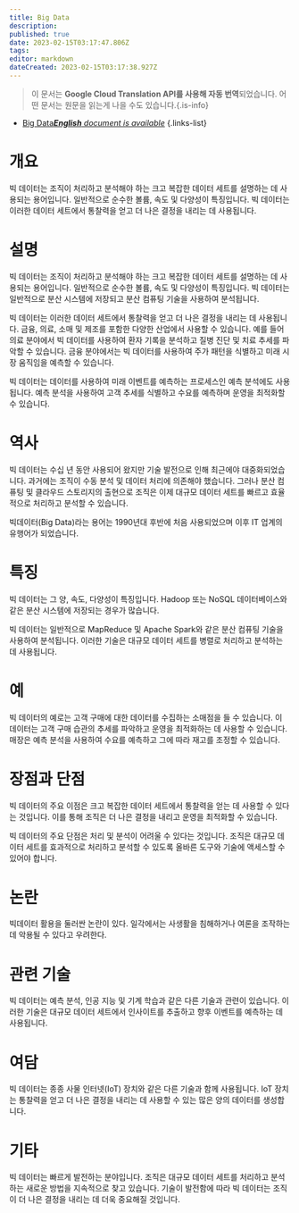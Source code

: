 ```yaml
---
title: Big Data
description: 
published: true
date: 2023-02-15T03:17:47.806Z
tags: 
editor: markdown
dateCreated: 2023-02-15T03:17:38.927Z
---
```


> 이 문서는 **Google Cloud Translation API를 사용해 자동 번역**되었습니다.
어떤 문서는 원문을 읽는게 나을 수도 있습니다.{.is-info}



- [Big Data***English** document is available*](/en/Knowledge-base/Dictionary/big-data)
{.links-list}


# 개요
빅 데이터는 조직이 처리하고 분석해야 하는 크고 복잡한 데이터 세트를 설명하는 데 사용되는 용어입니다. 일반적으로 순수한 볼륨, 속도 및 다양성이 특징입니다. 빅 데이터는 이러한 데이터 세트에서 통찰력을 얻고 더 나은 결정을 내리는 데 사용됩니다.

# 설명
빅 데이터는 조직이 처리하고 분석해야 하는 크고 복잡한 데이터 세트를 설명하는 데 사용되는 용어입니다. 일반적으로 순수한 볼륨, 속도 및 다양성이 특징입니다. 빅 데이터는 일반적으로 분산 시스템에 저장되고 분산 컴퓨팅 기술을 사용하여 분석됩니다.

빅 데이터는 이러한 데이터 세트에서 통찰력을 얻고 더 나은 결정을 내리는 데 사용됩니다. 금융, 의료, 소매 및 제조를 포함한 다양한 산업에서 사용할 수 있습니다. 예를 들어 의료 분야에서 빅 데이터를 사용하여 환자 기록을 분석하고 질병 진단 및 치료 추세를 파악할 수 있습니다. 금융 분야에서는 빅 데이터를 사용하여 주가 패턴을 식별하고 미래 시장 움직임을 예측할 수 있습니다.

빅 데이터는 데이터를 사용하여 미래 이벤트를 예측하는 프로세스인 예측 분석에도 사용됩니다. 예측 분석을 사용하여 고객 추세를 식별하고 수요를 예측하며 운영을 최적화할 수 있습니다.

# 역사
빅 데이터는 수십 년 동안 사용되어 왔지만 기술 발전으로 인해 최근에야 대중화되었습니다. 과거에는 조직이 수동 분석 및 데이터 처리에 의존해야 했습니다. 그러나 분산 컴퓨팅 및 클라우드 스토리지의 출현으로 조직은 이제 대규모 데이터 세트를 빠르고 효율적으로 처리하고 분석할 수 있습니다.

빅데이터(Big Data)라는 용어는 1990년대 후반에 처음 사용되었으며 이후 IT 업계의 유행어가 되었습니다.

# 특징
빅 데이터는 그 양, 속도, 다양성이 특징입니다. Hadoop 또는 NoSQL 데이터베이스와 같은 분산 시스템에 저장되는 경우가 많습니다.

빅 데이터는 일반적으로 MapReduce 및 Apache Spark와 같은 분산 컴퓨팅 기술을 사용하여 분석됩니다. 이러한 기술은 대규모 데이터 세트를 병렬로 처리하고 분석하는 데 사용됩니다.

# 예
빅 데이터의 예로는 고객 구매에 대한 데이터를 수집하는 소매점을 들 수 있습니다. 이 데이터는 고객 구매 습관의 추세를 파악하고 운영을 최적화하는 데 사용할 수 있습니다. 매장은 예측 분석을 사용하여 수요를 예측하고 그에 따라 재고를 조정할 수 있습니다.

# 장점과 단점
빅 데이터의 주요 이점은 크고 복잡한 데이터 세트에서 통찰력을 얻는 데 사용할 수 있다는 것입니다. 이를 통해 조직은 더 나은 결정을 내리고 운영을 최적화할 수 있습니다.

빅 데이터의 주요 단점은 처리 및 분석이 어려울 수 있다는 것입니다. 조직은 대규모 데이터 세트를 효과적으로 처리하고 분석할 수 있도록 올바른 도구와 기술에 액세스할 수 있어야 합니다.

# 논란
빅데이터 활용을 둘러싼 논란이 있다. 일각에서는 사생활을 침해하거나 여론을 조작하는 데 악용될 수 있다고 우려한다.

# 관련 기술
빅 데이터는 예측 분석, 인공 지능 및 기계 학습과 같은 다른 기술과 관련이 있습니다. 이러한 기술은 대규모 데이터 세트에서 인사이트를 추출하고 향후 이벤트를 예측하는 데 사용됩니다.

# 여담
빅 데이터는 종종 사물 인터넷(IoT) 장치와 같은 다른 기술과 함께 사용됩니다. IoT 장치는 통찰력을 얻고 더 나은 결정을 내리는 데 사용할 수 있는 많은 양의 데이터를 생성합니다.

# 기타
빅 데이터는 빠르게 발전하는 분야입니다. 조직은 대규모 데이터 세트를 처리하고 분석하는 새로운 방법을 지속적으로 찾고 있습니다. 기술이 발전함에 따라 빅 데이터는 조직이 더 나은 결정을 내리는 데 더욱 중요해질 것입니다.